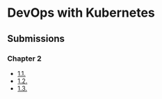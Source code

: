 # DevOps with Kubernetes

## Submissions

### Chapter 2

- [1.1.](https://github.com/Pekk4/devopswithkubernetes/tree/1.1/log_output)
- [1.2.](https://github.com/Pekk4/devopswithkubernetes/tree/1.2/project)
- [1.3.](https://github.com/Pekk4/devopswithkubernetes/tree/1.3/log_output)

